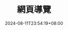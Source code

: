 ---
weight: 10
title: "網頁導覽"
description: ""
icon: "rocket_launch"
date: "2024-08-11T23:54:19+08:00"
lastmod: "2024-08-11T23:54:19+08:00"
draft: false
toc: true
---